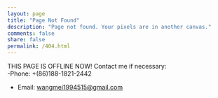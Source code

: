 ```yaml
---
layout: page
title: "Page Not Found"
description: "Page not found. Your pixels are in another canvas."
comments: false
share: false
permalink: /404.html
---  
```


THIS PAGE IS OFFLINE NOW! 
Contact me if necessary: <br />
-Phone: +(86)188-1821-2442 <br />
- Email: wangmei1994515@gmail.com

<script type="text/javascript">
  var GOOG_FIXURL_LANG = 'en';
  var GOOG_FIXURL_SITE = '{{ site.url }}'
</script>
<script type="text/javascript"
  src="//linkhelp.clients.google.com/tbproxy/lh/wm/fixurl.js">
</script>
